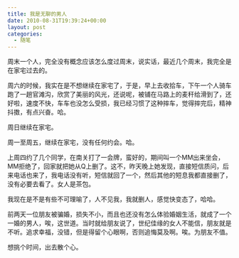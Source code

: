 ```yaml
---
title: 我是无聊的男人
date: 2010-08-31T19:39:24+00:00
layout: post
categories:
  - 随笔
---
```


周末一个人，完全没有概念应该怎么度过周末，说实话，最近几个周末，我完全是在家宅过去的。

周六的时候，我实在是不想继续在家宅了，于是，早上去收拾车，下午一个人骑车跑了一趟官滩沟，欣赏了美丽的风光，还说呢，被铺在马路上的麦秆给滑到了，还好啦，速度不快，车车也没怎么受损，我已经习惯了这种摔车，觉得摔完后，精神抖擞，有点兴奋。哈。

周日继续在家宅。

周一至周五，继续在家宅，没有任何约会。哈。

上周四约了几个同学，在南关打了一会牌，蛮好的，期间叫一个MM出来坐会，MM拒绝了，回家就把她从Q上删了。这不，昨天晚上她发现，直接短信质问，后来电话也来了，我电话没有听，短信就回了一个，然后其他的短息我都直接删了，没有必要去看了。女人是茶包。
<!--more-->
我现在是不是有些不可理喻了，人不见我，我就删人，感觉快变态了，哈哈。

前两天一位朋友被骗婚，损失不小，而且也还没有怎么体验婚姻生活，就成了一个一婚的男人，唉，这世道。当时就给朋友说了，世纪佳缘的女人不能信，朋友就是不听。追求幸福，没错，但是得留个心眼啊，否则追悔莫及啊。唉。为朋友不值。

想挑个时间，出去散个心。